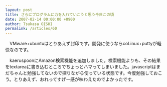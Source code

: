 ```yaml
---
layout: post
title: さらにプログラムに力を入れていこうと思う今日この頃
date: 2007-02-14 00:00:00 +0900
author: Tsukasa OISHI
permalink: /articles/60
---
```


　VMware+ubuntuはとりあえず封印です。開発に使うならcoLinux+puttyが軽快なのです。

　kaeruspoonにAmazon検索機能を追加しました。検索機能よりも、その結果をtextareaに書き込むところでちょっとハマってしまいました。javascriptはまだちゃんと勉強してないので探りながら使っている状態です。今度勉強しておこう。とりあえず、おれってすげー感が味わえたのでよかったです。


